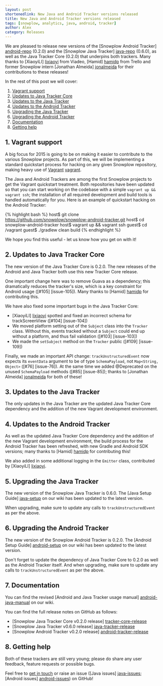 ```yaml
---
layout: post
shortenedlink: New Java and Android Tracker versions released
title: New Java and Android Tracker versions released
tags: [snowplow, analytics, java, android, tracker]
author: Alex
category: Releases
---
```


We are pleased to release new versions of the [Snowplow Android Tracker] [android-repo] (0.2.0) and the [Snowplow Java Tracker] [java-repo] (0.6.0), as well as the Java Tracker Core (0.2.0) that underpins both trackers. Many thanks to [XiaoyiLI] [lixiaoyi] from Viadeo, [Hamid] [hamidp] from Trello and former Snowplow intern [Jonathan Almeida] [jonalmeida] for their contributions to these releases!

In the rest of this post we will cover:

1. [Vagrant support](/blog/2014/12/27/new-java-and-android-tracker-versions-released/#vagrant)
2. [Updates to Java Tracker Core](/blog/2014/12/27/new-java-and-android-tracker-versions-released/#tracker-core)
3. [Updates to the Java Tracker](/blog/2014/12/27/new-java-and-android-tracker-versions-released/#java-tracker)
4. [Updates to the Android Tracker](/blog/2014/12/27/new-java-and-android-tracker-versions-released/#android-tracker)
5. [Upgrading the Java Tracker](/blog/2014/12/27/new-java-and-android-tracker-versions-released/#upgrading-java)
6. [Upgrading the Android Tracker](/blog/2014/12/27/new-java-and-android-tracker-versions-released/#upgrading-android)
7. [Documentation](/blog/2014/12/27/new-java-and-android-tracker-versions-released/#docs)
8. [Getting help](/blog/2014/12/27/new-java-and-android-tracker-versions-released/#help)

<h2><a name="help">1. Vagrant support</a></h2>

A big focus for 2015 is going to be on making it easier to contribute to the various Snowplow projects. As part of this, we will be implementing a standard quickstart process for hacking on any given Snowplow repository, making heavy use of [Vagrant] [vagrant].

The Java and Android Trackers are among the first Snowplow projects to get the Vagrant quickstart treatment. Both repositories have been updated so that you can start working on the codebase with a simple `vagrant up && vagrant ssh`; the installation of all required development and build tools is handled automatically for you. Here is an example of quickstart hacking on the Android Tracker:

{% highlight bash %}
 host$ git clone https://github.com/snowplow/snowplow-android-tracker.git
 host$ cd snowplow-android-tracker
 host$ vagrant up && vagrant ssh
guest$ cd /vagrant
guest$ ./gradlew clean build
{% endhighlight %}

We hope you find this useful - let us know how you get on with it!

<h2><a name="tracker-core">2. Updates to Java Tracker Core</a></h2>

The new version of the Java Tracker Core is 0.2.0. The new releases of the Android and Java Tracker both use this new Tracker Core release.

One important change here was to remove Guava as a dependency; this dramatically reduces the tracker's size, which is a key constraint for Android usage ([#105] [issue-105]). Many thanks to [Hamid] [hamidp] for contributing this.

We have also fixed some important bugs in the Java Tracker Core:

* [XiaoyiLI] [lixiaoyi] spotted and fixed an incorrect schema for trackScreenView ([#104] [issue-104])
* We moved platform setting out of the `Subject` class into the `Tracker` class. Without this, events tracked without a `Subject` could end up without a platform, and thus fail validation ([#103] [issue-103])
* We made the `setSubject` method on the `Tracker` public ([#109] [issue-109])

Finally, we made an important API change: `trackUnstructuredEvent` now expects its `eventData` argument to be of type `SchemaPayload`, not `Map<String, Object>` ([#76] [issue-76]). At the same time we added @Deprecated on the unused `SchemaPayload` methods ([#85] [issue-85]); thanks to [Jonathan Almeida] [jonalmeida] for both of these!

<h2><a name="java-tracker">3. Updates to the Java Tracker</a></h2>

The only updates in the Java Tracker are the updated Java Tracker Core dependency and the addition of the new Vagrant development environment.

<h2><a name="android-tracker">4. Updates to the Android Tracker</a></h2>

As well as the updated Java Tracker Core dependency and the addition of the new Vagrant development environment, the build process for the Android Tracker has been refreshed, with new Gradle and Android SDK versions; many thanks to [Hamid] [hamidp] for contributing this!

We also added in some additional logging in the `Emitter` class, contributed by [XiaoyiLI] [lixiaoyi].

<h2><a name="upgrading-java">5. Upgrading the Java Tracker</a></h2>

The new version of the Snowplow Java Tracker is 0.6.0. The [Java Setup Guide] [java-setup] on our wiki has been updated to the latest version.

When upgrading, make sure to update any calls to `trackUnstructuredEvent` as per the above.

<h2><a name="upgrading-android">6. Upgrading the Android Tracker</a></h2>

The new version of the Snowplow Android Tracker is 0.2.0. The [Android Setup Guide] [android-setup] on our wiki has been updated to the latest version.

Don't forget to update the dependency of Java Tracker Core to 0.2.0 as well as the Android Tracker itself. And when upgrading, make sure to update any calls to `trackUnstructuredEvent` as per the above.

<h2><a name="help">7. Documentation</a></h2>

You can find the revised [Android and Java Tracker usage manual] [android-java-manual] on our wiki.

You can find the full release notes on GitHub as follows:

* [Snowplow Java Tracker Core v0.2.0 release] [tracker-core-release]
* [Snowplow Java Tracker v0.6.0 release] [java-tracker-release]
* [Snowplow Android Tracker v0.2.0 release] [android-tracker-release]

<h2><a name="help">8. Getting help</a></h2>

Both of these trackers are still very young; please do share any user feedback, feature requests or possible bugs.

Feel free to [get in touch][talk-to-us] or raise an issue ([Java issues] [java-issues]; [Android issues] [android-issues]) on GitHub!

[android-repo]: https://github.com/snowplow/snowplow-android-tracker
[java-repo]: https://github.com/snowplow/snowplow-java-tracker

[lixiaoyi]: https://github.com/lixiaoyi
[hamidp]: https://github.com/hamidp
[jonalmeida]: https://github.com/jonalmeida

[vagrant]: https://www.vagrantup.com

[issue-]: https://github.com/snowplow/snowplow-java-tracker/pull/104
[issue-]: https://github.com/snowplow/snowplow-java-tracker/pull/105
[issue-]: https://github.com/snowplow/snowplow-java-tracker/issues/76
[issue-]: https://github.com/snowplow/snowplow-java-tracker/issues/85
[issue-]: https://github.com/snowplow/snowplow-java-tracker/issues/103
[issue-]: https://github.com/snowplow/snowplow-java-tracker/issues/109

[java-setup]: https://github.com/snowplow/snowplow/wiki/Java-Tracker-Setup
[android-setup]: https://github.com/snowplow/snowplow/wiki/Android-Tracker-Setup

[android-java-manual]: https://github.com/snowplow/snowplow/wiki/Android-and-Java-Tracker

[tracker-core-release]: https://github.com/snowplow/snowplow-java-tracker/releases/tag/core-0.2.0
[java-tracker-release]: https://github.com/snowplow/snowplow-java-tracker/releases/tag/java-0.6.0
[android-tracker-release]: https://github.com/snowplow/snowplow-android-tracker/releases/tag/0.2.0

[talk-to-us]: https://github.com/snowplow/snowplow/wiki/Talk-to-us
[java-issues]: https://github.com/snowplow/snowplow-java-tracker/issues
[android-issues]: https://github.com/snowplow/snowplow-android-tracker/issues
